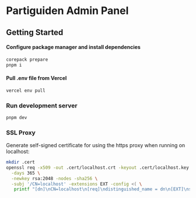 # Partiguiden Admin Panel

## Getting Started

#### Configure package manager and install dependencies

```bash
corepack prepare
pnpm i
```

#### Pull .env file from Vercel

```bash
vercel env pull
```

### Run development server

```bash
pnpm dev
```

### SSL Proxy

Generate self-signed certificate for using the https proxy when running on localhost:

```bash
mkdir .cert
openssl req -x509 -out .cert/localhost.crt -keyout .cert/localhost.key \
  -days 365 \
  -newkey rsa:2048 -nodes -sha256 \
  -subj '/CN=localhost' -extensions EXT -config <( \
   printf "[dn]\nCN=localhost\n[req]\ndistinguished_name = dn\n[EXT]\nsubjectAltName=DNS:localhost\nkeyUsage=digitalSignature\nextendedKeyUsage=serverAuth")
```
